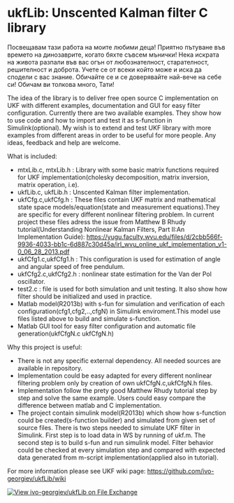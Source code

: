 # ukfLib: Unscented Kalman filter C library
Посвещавам тази работа на моите любими деца! Приятно пътуване във времето на динозаврите, когато бяхте съвсем мънички! Нека искрата на живота разпали във вас огън от любознателност, старателност, решителност и доброта. Учете се от всеки който може и иска да сподели с вас знание. Обичайте се и се доверявайте най-вече на себе си!
Обичам ви толкова много, Тати!

The idea of the library is to deliver free open source C implementation on UKF with different examples, documentation and GUI for easy filter configuration. Currently there are two available examples. They show how to use code and how to import and test it as s-function in Simulink(optional). My wish is to extend and test UKF library with more examples from different areas in order to be useful for more people. Any ideas, feedback and help are welcome.

What is included:
- mtxLib.c, mtxLib.h : Library with some basic matrix functions required for UKF implementation(cholesky decomposition, matrix inversion, matrix operation, i.e).
- ukfLib.c, ukfLib.h : Unscented Kalman filter implementation.
- ukfCfg.c,ukfCfg.h : These files contain UKF matrix and mathematical state space models/equation(state and measurement equations).They are specific for every different nonlinear filtering problem. In current project these files adress the issue from Matthew B Rhudy tutorial(Understanding Nonlinear Kalman Filters, Part II:An Implementation Guide):
https://yugu.faculty.wvu.edu/files/d/2cbb566f-9936-4033-bb1c-6d887c30d45a/irl_wvu_online_ukf_implementation_v1-0_06_28_2013.pdf
- ukfCfg1.c,ukfCfg1.h : This configuration is used for estimation of angle and angular speed of free pendulum.
- ukfCfg2.c,ukfCfg2.h : nonlinear state estimation for the Van der Pol oscillator.
- test2.c : file is used for both simulation and unit testing. It also show how filter should be initialized and used in practice.
- Matlab model(R2013b) with s-fun for simulation and verification of each configuration(cfg1,cfg2,..,cfgN) in Simulink enviroment.This model use files listed above to build and simulate s-function.
- Matlab GUI tool for easy filter configuration and automatic file generation(ukfCfgN.c ukfCfgN.h) 

Why this project is useful:
- There is not any specific external dependency. All needed sources are available in repository.
- Implementation could be easy adapted for every different nonlinear filtering problem only by creation of own
  ukfCfgN.c,ukfCfgN.h files.
- Implementation follow the prety good Matthew Rhudy tutorial step by step and solve the same example. Users could easy compare the difference between matlab and C implementation.
- The project contain simulink model(R2013b) which show how s-function could be created(s-function builder) and simulated from given set of source files. There is two steps needed to simulate UKF filter in Simulink. First step is to load data in WS by running of ukf.m. The second step is to build s-fun and run simulink model. Filter behavior could be checked at every simulation step and compared with expected data generated from m-script implementation(applied also in tutorial). 

For more information please see UKF wiki page: https://github.com/ivo-georgiev/ukfLib/wiki

[![View ivo-georgiev/ukfLib on File Exchange](https://www.mathworks.com/matlabcentral/images/matlab-file-exchange.svg)](https://nl.mathworks.com/matlabcentral/fileexchange/65092-ivo-georgiev-ukflib)
